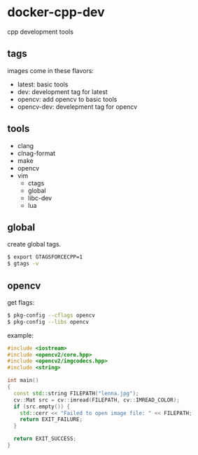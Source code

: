 # docker-cpp-dev

cpp development tools

## tags

images come in these flavors:

* latest: basic tools
* dev: development tag for latest
* opencv: add opencv to basic tools
* opencv-dev: develepment tag for opencv

## tools

* clang
* clnag-format
* make
* opencv
* vim
  * ctags
  * global
  * libc-dev
  * lua

## global

create global tags.

```bash
$ export GTAGSFORCECPP=1
$ gtags -v
```

## opencv

get flags:

```bash
$ pkg-config --cflags opencv
$ pkg-config --libs opencv
```

example:

```cpp
#include <iostream>
#include <opencv2/core.hpp>
#include <opencv2/imgcodecs.hpp>
#include <string>

int main()
{
  const std::string FILEPATH("lenna.jpg");
  cv::Mat src = cv::imread(FILEPATH, cv::IMREAD_COLOR);
  if (src.empty()) {
    std::cerr << "Failed to open image file: " << FILEPATH;
    return EXIT_FAILURE;
  }

  return EXIT_SUCCESS;
}
```

